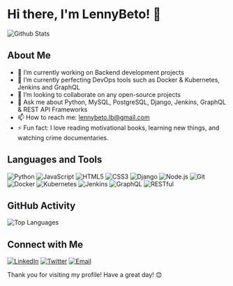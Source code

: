 

# Hi there, I'm LennyBeto! 👋

![Github Stats](https://github-readme-stats.vercel.app/api?username=LennyBeto&show_icons=true&theme=radical)

## About Me

- 🔭 I’m currently working on Backend development projects
- 🌱 I’m currently perfecting DevOps tools such as Docker & Kubernetes, Jenkins and GraphQL
- 👯 I’m looking to collaborate on any open-source projects
- 💬 Ask me about Python, MySQL, PostgreSQL, Django, Jenkins, GraphQL & REST API Frameworks
- 📫 How to reach me: lennybeto.lb@gmail.com
- ⚡ Fun fact: I love reading motivational books, learning new things, and watching crime documentaries.

## Languages and Tools

![Python](https://img.shields.io/badge/-Python-000?&logo=Python)
![JavaScript](https://img.shields.io/badge/-JavaScript-000?&logo=JavaScript)
![HTML5](https://img.shields.io/badge/-HTML5-000?&logo=HTML5)
![CSS3](https://img.shields.io/badge/-CSS3-000?&logo=CSS3)
![Django](https://img.shields.io/badge/-Django-05122A?&logo=django)
![Node.js](https://img.shields.io/badge/-Node.js-000?&logo=Node.js)
![Git](https://img.shields.io/badge/-Git-000?&logo=Git)
![Docker](https://img.shields.io/badge/-Docker-000?&logo=Docker)
![Kubernetes](https://img.shields.io/badge/-Kubernetes-000?&logo=Kubernetes)
![Jenkins](https://img.shields.io/badge/-Jenkins-000?&logo=Jenkins)
![GraphQL](https://img.shields.io/badge/-GraphQL-000?&logo=GraphQL)
![RESTful](https://img.shields.io/badge/-RESTful-000?&logo=RESTful)


## GitHub Activity

![Top Languages](https://github-readme-stats.vercel.app/api/top-langs/?username=LennyBeto&layout=compact&theme=radical)

## Connect with Me

[![LinkedIn](https://img.shields.io/badge/LinkedIn-blue?style=flat-square&logo=linkedin)](https://www.linkedin.com/in/lenny-suswa-513819111/)
[![Twitter](https://img.shields.io/badge/Twitter-blue?style=flat-square&logo=twitter)](https://x.com/DevBeto)
[![Email](https://img.shields.io/badge/Email-red?style=flat-square&logo=gmail)](lennybeto.lb@gmail.com)

Thank you for visiting my profile! Have a great day! 😊

